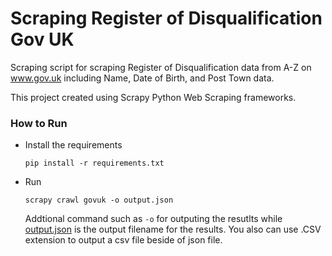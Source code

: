 # Scraping Register of Disqualification Gov UK

Scraping script for scraping Register of Disqualification data from A-Z on www.gov.uk including Name, Date of Birth, and Post Town data.

This project created using Scrapy Python Web Scraping frameworks.

### How to Run

* Install the requirements
    ```^terminal
    pip install -r requirements.txt
    ```

* Run
    ```^terminal
    scrapy crawl govuk -o output.json
    ```

    Addtional command such as `-o` for outputing the resutlts while [output.json](output.json) is the output filename for the results. You also can use .CSV extension to output a csv file beside of json file.